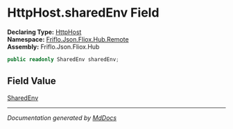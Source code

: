 ﻿<!--  
  <auto-generated>   
    The contents of this file were generated by a tool.  
    Changes to this file may be list if the file is regenerated  
  </auto-generated>   
-->

# HttpHost.sharedEnv Field

**Declaring Type:** [HttpHost](../index.md)  
**Namespace:** [Friflo.Json.Fliox.Hub.Remote](../../index.md)  
**Assembly:** Friflo.Json.Fliox.Hub

```csharp
public readonly SharedEnv sharedEnv;
```

## Field Value

[SharedEnv](../../../Host/SharedEnv/index.md)

___

*Documentation generated by [MdDocs](https://github.com/ap0llo/mddocs)*
